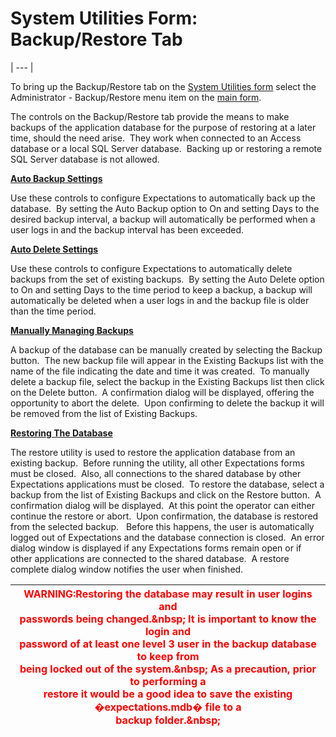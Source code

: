# System Utilities Form: Backup/Restore Tab 
| --- |

To bring up the Backup/Restore tab on the 
[System 
Utilities form](<7mk0.md>) select the 
Administrator - Backup/Restore menu item on the
[main 
form](<7jjr.md>).

The controls on the Backup/Restore tab provide the means to make backups of the 
application database for the purpose of restoring at a later time, should the 
need arise.&nbsp; They work when connected to an Access database or a local SQL 
Server database.&nbsp; Backing up or restoring a remote SQL Server database is 
not allowed.&nbsp; 

**<u>Auto Backup Settings</u>**

Use these controls to configure Expectations to automatically back up the 
database.&nbsp; By setting the Auto Backup option to On and setting Days to the 
desired backup interval, a backup will automatically be performed when a user 
logs in and the backup interval has been exceeded. 

<u><b>Auto Delete Settings</b></u>

Use these controls to configure Expectations to automatically delete backups 
from the set of existing backups.&nbsp; By setting the Auto Delete option to On 
and setting Days to the time period to keep a backup, a backup will 
automatically be deleted when a user logs in and the backup file is older than 
the time period.

<u><b>Manually Managing Backups</b></u>

A backup of the database can be manually created by selecting the Backup 
button.&nbsp; The new backup file will appear in the Existing Backups list with 
the name of the file indicating the date and time it was created.&nbsp; To 
manually delete a backup file, select the backup in the Existing Backups list 
then click on the Delete button.&nbsp; A confirmation dialog will be displayed, 
offering the opportunity to abort the delete.&nbsp; Upon confirming to delete 
the backup it will be removed from the list of Existing Backups.

<u><b>Restoring The Database</b></u>

The restore utility is used to restore the application database from an 
existing backup.&nbsp; 
Before running the utility, all other Expectations forms must be closed.&nbsp; Also, all 
connections to the shared database by other Expectations applications must be 
closed.&nbsp; To restore the database, select a backup from the list of Existing 
Backups and click on the Restore button.&nbsp; A confirmation dialog will be 
displayed.&nbsp; At this point the operator can either continue the restore or 
abort.&nbsp; Upon confirmation, the database is restored from the selected 
backup.&nbsp;&nbsp; Before this happens, the user is automatically logged out of 
Expectations and the database connection is closed.&nbsp; An error dialog window 
is displayed if any Expectations forms remain open or if other applications are 
connected to the shared database.&nbsp; A restore complete dialog window 
notifies the user when finished.

| <font size="3" color="#FF0000"><b>WARNING:</b></font><font color="#FF0000">Restoring the database may result in user logins and <br>    passwords being changed.&amp;nbsp; It is important to know the login and <br>    password of at least one level 3 user in the backup database to keep from <br>    being locked out of the system.&amp;nbsp; As a precaution, prior to performing a <br>    restore it would be a good idea to save the existing �expectations.mdb� file to a <br>    backup folder.&amp;nbsp; </font> |
| --- |